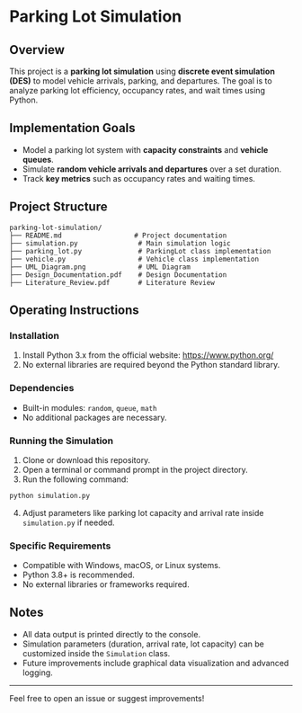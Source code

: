 # Parking Lot Simulation

## Overview
This project is a **parking lot simulation** using **discrete event simulation (DES)** to model vehicle arrivals, parking, and departures. The goal is to analyze parking lot efficiency, occupancy rates, and wait times using Python.

## Implementation Goals
- Model a parking lot system with **capacity constraints** and **vehicle queues**.
- Simulate **random vehicle arrivals and departures** over a set duration.
- Track **key metrics** such as occupancy rates and waiting times.

## Project Structure
```
parking-lot-simulation/
├── README.md                  # Project documentation
├── simulation.py               # Main simulation logic
├── parking_lot.py              # ParkingLot class implementation
├── vehicle.py                  # Vehicle class implementation
├── UML_Diagram.png             # UML Diagram
├── Design_Documentation.pdf    # Design Documentation
├── Literature_Review.pdf       # Literature Review
```

## Operating Instructions

### Installation
1. Install Python 3.x from the official website: https://www.python.org/
2. No external libraries are required beyond the Python standard library.

### Dependencies
- Built-in modules: `random`, `queue`, `math`
- No additional packages are necessary.

### Running the Simulation
1. Clone or download this repository.
2. Open a terminal or command prompt in the project directory.
3. Run the following command:
```bash
python simulation.py
```
4. Adjust parameters like parking lot capacity and arrival rate inside `simulation.py` if needed.

### Specific Requirements
- Compatible with Windows, macOS, or Linux systems.
- Python 3.8+ is recommended.
- No external libraries or frameworks required.

## Notes
- All data output is printed directly to the console.
- Simulation parameters (duration, arrival rate, lot capacity) can be customized inside the `Simulation` class.
- Future improvements include graphical data visualization and advanced logging.

---

Feel free to open an issue or suggest improvements!
